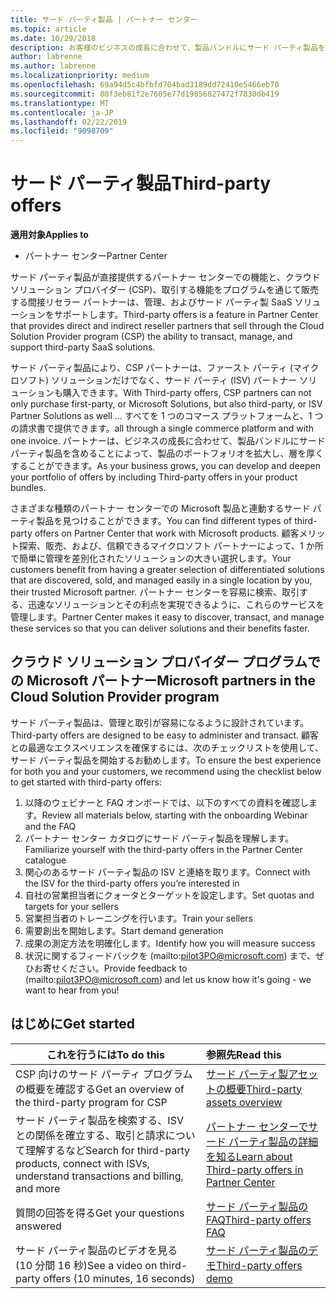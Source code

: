 ```yaml
---
title: サード パーティ製品 | パートナー センター
ms.topic: article
ms.date: 10/29/2018
description: お客様のビジネスの成長に合わせて、製品バンドルにサード パーティ製品を含めることによって、製品のポートフォリオを拡大し、層を厚くすることができます。
author: labrenne
ms.author: labrenne
ms.localizationpriority: medium
ms.openlocfilehash: 69a94d5c4bfbfd704bad3189dd72410e5466eb70
ms.sourcegitcommit: 80f3eb81f2e7605e77d19856827472f7830db419
ms.translationtype: MT
ms.contentlocale: ja-JP
ms.lasthandoff: 02/22/2019
ms.locfileid: "9098709"
---
```

# <a name="third-party-offers"></a><span data-ttu-id="d79f6-103">サード パーティ製品</span><span class="sxs-lookup"><span data-stu-id="d79f6-103">Third-party offers</span></span> 

**<span data-ttu-id="d79f6-104">適用対象</span><span class="sxs-lookup"><span data-stu-id="d79f6-104">Applies to</span></span>**

- <span data-ttu-id="d79f6-105">パートナー センター</span><span class="sxs-lookup"><span data-stu-id="d79f6-105">Partner Center</span></span>

<span data-ttu-id="d79f6-106">サード パーティ製品が直接提供するパートナー センターでの機能と、クラウド ソリューション プロバイダー (CSP)、取引する機能をプログラムを通じて販売する間接リセラー パートナーは、管理、およびサード パーティ製 SaaS ソリューションをサポートします。</span><span class="sxs-lookup"><span data-stu-id="d79f6-106">Third-party offers is a feature in Partner Center that provides direct and indirect reseller partners that sell through the Cloud Solution Provider program (CSP) the ability to transact, manage, and support third-party SaaS solutions.</span></span>  

<span data-ttu-id="d79f6-107">サード パーティ製品により、CSP パートナーは、ファースト パーティ (マイクロソフト) ソリューションだけでなく、サード パーティ (ISV) パートナー ソリューションも購入できます。</span><span class="sxs-lookup"><span data-stu-id="d79f6-107">With Third-party offers, CSP partners can not only purchase first-party, or Microsoft Solutions, but also third-party, or ISV Partner Solutions as well …</span></span> <span data-ttu-id="d79f6-108">すべてを 1 つのコマース プラットフォームと、1 つの請求書で提供できます。</span><span class="sxs-lookup"><span data-stu-id="d79f6-108">all through a single commerce platform and with one invoice.</span></span>  <span data-ttu-id="d79f6-109">パートナーは、ビジネスの成長に合わせて、製品バンドルにサード パーティ製品を含めることによって、製品のポートフォリオを拡大し、層を厚くすることができます。</span><span class="sxs-lookup"><span data-stu-id="d79f6-109">As your business grows, you can develop and deepen your portfolio of offers by including Third-party offers in your product bundles.</span></span> 

<span data-ttu-id="d79f6-110">さまざまな種類のパートナー センターでの Microsoft 製品と連動するサード パーティ製品を見つけることができます。</span><span class="sxs-lookup"><span data-stu-id="d79f6-110">You can find different types of third-party offers on Partner Center that work with Microsoft products.</span></span> <span data-ttu-id="d79f6-111">顧客メリット探索、販売、および、信頼できるマイクロソフト パートナーによって、1 か所で簡単に管理を差別化されたソリューションの大きい選択します。</span><span class="sxs-lookup"><span data-stu-id="d79f6-111">Your customers benefit from having a greater selection of differentiated solutions that are discovered, sold, and managed easily in a single location by you, their trusted Microsoft partner.</span></span> <span data-ttu-id="d79f6-112">パートナー センターを容易に検索、取引する、迅速なソリューションとその利点を実現できるように、これらのサービスを管理します。</span><span class="sxs-lookup"><span data-stu-id="d79f6-112">Partner Center makes it easy to discover, transact, and manage these services so that you can deliver solutions and their benefits faster.</span></span>

## <a name="microsoft-partners-in-the-cloud-solution-provider-program"></a><span data-ttu-id="d79f6-113">クラウド ソリューション プロバイダー プログラムでの Microsoft パートナー</span><span class="sxs-lookup"><span data-stu-id="d79f6-113">Microsoft partners in the Cloud Solution Provider program</span></span>

<span data-ttu-id="d79f6-114">サード パーティ製品は、管理と取引が容易になるように設計されています。</span><span class="sxs-lookup"><span data-stu-id="d79f6-114">Third-party offers are designed to be easy to administer and transact.</span></span> <span data-ttu-id="d79f6-115">顧客との最適なエクスペリエンスを確保するには、次のチェックリストを使用して、サード パーティ製品を開始するお勧めします。</span><span class="sxs-lookup"><span data-stu-id="d79f6-115">To ensure the best experience for both you and your customers, we recommend using the checklist below to get started with third-party offers:</span></span>

1. <span data-ttu-id="d79f6-116">以降のウェビナーと FAQ オンボードでは、以下のすべての資料を確認します。</span><span class="sxs-lookup"><span data-stu-id="d79f6-116">Review all materials below, starting with the onboarding Webinar and the FAQ</span></span>
2. <span data-ttu-id="d79f6-117">パートナー センター カタログにサード パーティ製品を理解します。</span><span class="sxs-lookup"><span data-stu-id="d79f6-117">Familiarize yourself with the third-party offers in the Partner Center catalogue</span></span>
3. <span data-ttu-id="d79f6-118">関心のあるサード パーティ製品の ISV と連絡を取ります。</span><span class="sxs-lookup"><span data-stu-id="d79f6-118">Connect with the ISV for the third-party offers you’re interested in</span></span>
4. <span data-ttu-id="d79f6-119">自社の営業担当者にクォータとターゲットを設定します。</span><span class="sxs-lookup"><span data-stu-id="d79f6-119">Set quotas and targets for your sellers</span></span>
5. <span data-ttu-id="d79f6-120">営業担当者のトレーニングを行います。</span><span class="sxs-lookup"><span data-stu-id="d79f6-120">Train your sellers</span></span>
6. <span data-ttu-id="d79f6-121">需要創出を開始します。</span><span class="sxs-lookup"><span data-stu-id="d79f6-121">Start demand generation</span></span>
7. <span data-ttu-id="d79f6-122">成果の測定方法を明確化します。</span><span class="sxs-lookup"><span data-stu-id="d79f6-122">Identify how you will measure success</span></span>
8. <span data-ttu-id="d79f6-123">状況に関するフィードバックを (mailto:pilot3PO@microsoft.com) まで、ぜひお寄せください。</span><span class="sxs-lookup"><span data-stu-id="d79f6-123">Provide feedback to (mailto:pilot3PO@microsoft.com) and let us know how it's going - we want to hear from you!</span></span>

## <a name="get-started"></a><span data-ttu-id="d79f6-124">はじめに</span><span class="sxs-lookup"><span data-stu-id="d79f6-124">Get started</span></span> 

|**<span data-ttu-id="d79f6-125">これを行うには</span><span class="sxs-lookup"><span data-stu-id="d79f6-125">To do this</span></span>**   |**<span data-ttu-id="d79f6-126">参照先</span><span class="sxs-lookup"><span data-stu-id="d79f6-126">Read this</span></span>**   |
|------------------|:--------------------|
|<span data-ttu-id="d79f6-127">CSP 向けのサード パーティ プログラムの概要を確認する</span><span class="sxs-lookup"><span data-stu-id="d79f6-127">Get an overview of the third-party program for CSP</span></span>  |[<span data-ttu-id="d79f6-128">サード パーティ製アセットの概要</span><span class="sxs-lookup"><span data-stu-id="d79f6-128">Third-party assets overview</span></span>](https://assetsprod.microsoft.com/mpn/third-party-offers-overview.pptx)|
|<span data-ttu-id="d79f6-129">サード パーティ製品を検索する、ISV との関係を確立する、取引と請求について理解するなど</span><span class="sxs-lookup"><span data-stu-id="d79f6-129">Search for third-party products, connect with ISVs, understand transactions and billing, and more</span></span>| [<span data-ttu-id="d79f6-130">パートナー センターでサード パーティ製品の詳細を知る</span><span class="sxs-lookup"><span data-stu-id="d79f6-130">Learn about Third-party offers in Partner Center</span></span>](third-party-help.md) |
|<span data-ttu-id="d79f6-131">質問の回答を得る</span><span class="sxs-lookup"><span data-stu-id="d79f6-131">Get your questions answered</span></span>| [<span data-ttu-id="d79f6-132">サード パーティ製品の FAQ</span><span class="sxs-lookup"><span data-stu-id="d79f6-132">Third-party offers FAQ</span></span>](https://assetsprod.microsoft.com/mpn/third-party-offers-faq.docx) |
|<span data-ttu-id="d79f6-133">サード パーティ製品のビデオを見る (10 分間 16 秒)</span><span class="sxs-lookup"><span data-stu-id="d79f6-133">See a video on third-party offers (10 minutes, 16 seconds)</span></span>   |[<span data-ttu-id="d79f6-134">サード パーティ製品のデモ</span><span class="sxs-lookup"><span data-stu-id="d79f6-134">Third-party offers demo</span></span>](https://assetsprod.microsoft.com/mpn/third-party-offers-demo.wma)|


